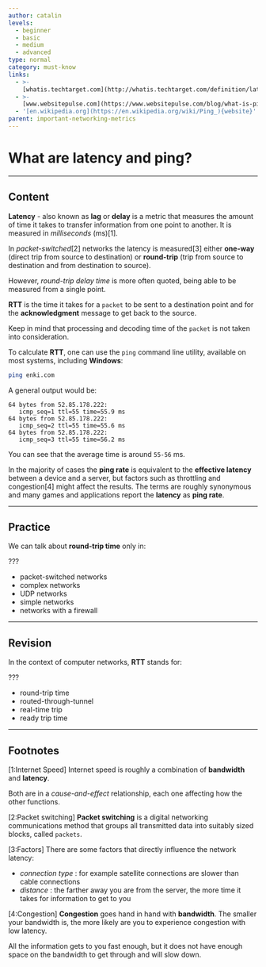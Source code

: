 ```yaml
---
author: catalin
levels:
  - beginner
  - basic
  - medium
  - advanced
type: normal
category: must-know
links:
  - >-
    [whatis.techtarget.com](http://whatis.techtarget.com/definition/latency){website}
  - >-
    [www.websitepulse.com](https://www.websitepulse.com/blog/what-is-ping-test){website}
  - '[en.wikipedia.org](https://en.wikipedia.org/wiki/Ping_){website}'
parent: important-networking-metrics
---
```


# What are latency and ping?


---

## Content

**Latency** - also known as **lag** or **delay** is a metric that measures the amount of time it takes to transfer information from one point to another. It is measured in *milliseconds* (ms)[1].

In *packet-switched*[2] networks the latency is measured[3] either **one-way** (direct trip from source to destination) or **round-trip** (trip from source to destination and from destination to source).

However, *round-trip delay time* is more often quoted, being able to be measured from a single point.

**RTT** is the time it takes for a `packet` to be sent to a destination point and for the **acknowledgment** message to get back to the source.

Keep in mind that processing and decoding time of the `packet` is not taken into consideration.

To calculate **RTT**, one can use the `ping` command line utility, available on most systems, including **Windows**:

```bash
ping enki.com
```

A general output would be:

```plain-text
64 bytes from 52.85.178.222:
   icmp_seq=1 ttl=55 time=55.9 ms
64 bytes from 52.85.178.222:
   icmp_seq=2 ttl=55 time=55.6 ms
64 bytes from 52.85.178.222:
   icmp_seq=3 ttl=55 time=56.2 ms
```

You can see that the average time is around `55-56` ms.

In the majority of cases the **ping rate** is equivalent to the **effective latency** between a device and a server, but factors such as throttling and congestion[4] might affect the results.
The terms are roughly synonymous and many games and applications report the **latency** as **ping rate**.


---

## Practice

We can talk about **round-trip time** only in:

???

* packet-switched networks
* complex networks
* UDP networks
* simple networks
* networks with a firewall


---

## Revision

In the context of computer networks, **RTT** stands for:

???

* round-trip time
* routed-through-tunnel
* real-time trip
* ready trip time


---

## Footnotes

[1:Internet Speed]
Internet speed is roughly a combination of **bandwidth** and **latency**.

Both are in a *cause-and-effect* relationship, each one affecting how the other functions.

[2:Packet switching]
**Packet switching** is a digital networking communications method that groups all transmitted data into suitably sized blocks, called `packets`.

[3:Factors]
There are some factors that directly influence the network latency:

* *connection type* : for example satellite connections are slower than cable connections
* *distance* : the farther away you are from the server, the more time it takes for information to get to you

[4:Congestion]
**Congestion** goes hand in hand with **bandwidth**. The smaller your bandwidth is, the more likely are you to experience congestion with low latency.

All the information gets to you fast enough, but it does not have enough space on the bandwidth to get through and will slow down.
